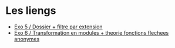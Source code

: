 # Les liengs

- [Exo 5 / Dossier + filtre par extension](https://we.tl/t-ZcUar0AGXN)
- [Exo 6 / Transformation en modules + theorie fonctions flechees anonymes](https://we.tl/t-luKtea5fvQ)
